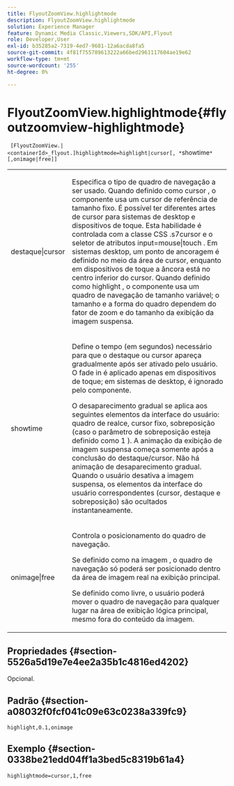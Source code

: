 ```yaml
---
title: FlyoutZoomView.highlightmode
description: FlyoutZoomView.highlightmode
solution: Experience Manager
feature: Dynamic Media Classic,Viewers,SDK/API,Flyout
role: Developer,User
exl-id: b35285a2-7319-4ed7-9681-12a6acda8fa5
source-git-commit: 4f81f755789613222a66bed2961117604ae19e62
workflow-type: tm+mt
source-wordcount: '255'
ht-degree: 0%

---
```


# FlyoutZoomView.highlightmode{#flyoutzoomview-highlightmode}

` [FlyoutZoomView.|<containerId>_flyout.]highlightmode=highlight|cursor[, *`showtime`*[,onimage|free]]`

<table id="table_C6F4C663099F40698874731590A22924"> 
 <tbody> 
  <tr> 
   <td colname="col1"> <p> <span class="codeph"> destaque|cursor </span> </p> </td> 
   <td colname="col2"> <p> Especifica o tipo de quadro de navegação a ser usado. Quando definido como <span class="codeph"> cursor </span>, o componente usa um cursor de referência de tamanho fixo. É possível ter diferentes artes de cursor para sistemas de desktop e dispositivos de toque. Esta habilidade é controlada com a classe CSS <span class="codeph"> .s7cursor </span> e o seletor de atributos <span class="codeph"> input=mouse|touch </span>. Em sistemas desktop, um ponto de ancoragem é definido no meio da área de cursor, enquanto em dispositivos de toque a âncora está no centro inferior do cursor. Quando definido como <span class="codeph"> highlight </span>, o componente usa um quadro de navegação de tamanho variável; o tamanho e a forma do quadro dependem do fator de zoom e do tamanho da exibição da imagem suspensa. </p> </td> 
  </tr> 
  <tr> 
   <td colname="col1"> <p> <span class="codeph"> <span class="varname"> showtime </span> </span> </p> </td> 
   <td colname="col2"> <p> Define o tempo (em segundos) necessário para que o destaque ou cursor apareça gradualmente após ser ativado pelo usuário. O fade in é aplicado apenas em dispositivos de toque; em sistemas de desktop, é ignorado pelo componente. </p> <p>O desaparecimento gradual se aplica aos seguintes elementos da interface do usuário: quadro de realce, cursor fixo, sobreposição (caso o parâmetro <span class="codeph"> de sobreposição </span> esteja definido como <span class="codeph"> 1 </span>). A animação da exibição de imagem suspensa começa somente após a conclusão do destaque/cursor. Não há animação de desaparecimento gradual. Quando o usuário desativa a imagem suspensa, os elementos da interface do usuário correspondentes (cursor, destaque e sobreposição) são ocultados instantaneamente. </p> </td> 
  </tr> 
  <tr> 
   <td colname="col1"> <p> <span class="codeph"> onimage|free </span> </p> </td> 
   <td colname="col2"> <p> Controla o posicionamento do quadro de navegação. </p> <p>Se definido como <span class="codeph"> na imagem </span>, o quadro de navegação só poderá ser posicionado dentro da área de imagem real na exibição principal. </p> <p>Se definido como <span class="codeph"> </span> livre, o usuário poderá mover o quadro de navegação para qualquer lugar na área de exibição lógica principal, mesmo fora do conteúdo da imagem. </p> </td> 
  </tr> 
 </tbody> 
</table>

## Propriedades {#section-5526a5d19e7e4ee2a35b1c4816ed4202}

Opcional.

## Padrão {#section-a08032f0fcf041c09e63c0238a339fc9}

`highlight,0.1,onimage`

## Exemplo {#section-0338be21edd04ff1a3bed5c8319b61a4}

`highlightmode=cursor,1,free`
